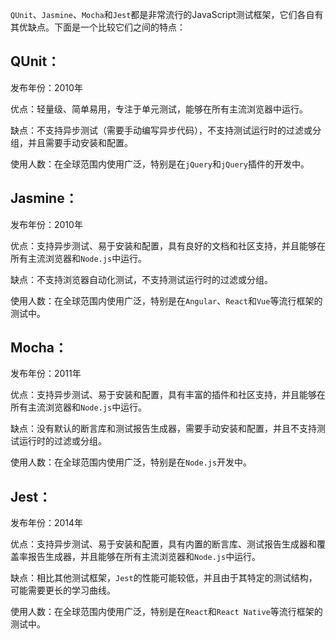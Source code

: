 `QUnit`、`Jasmine`、`Mocha`和`Jest`都是非常流行的JavaScript测试框架，它们各自有其优缺点。下面是一个比较它们之间的特点：

## QUnit：
发布年份：2010年

优点：轻量级、简单易用，专注于单元测试，能够在所有主流浏览器中运行。

缺点：不支持异步测试（需要手动编写异步代码），不支持测试运行时的过滤或分组，并且需要手动安装和配置。

使用人数：在全球范围内使用广泛，特别是在`jQuery`和`jQuery`插件的开发中。

## Jasmine：
发布年份：2010年

优点：支持异步测试、易于安装和配置，具有良好的文档和社区支持，并且能够在所有主流浏览器和`Node.js`中运行。

缺点：不支持浏览器自动化测试，不支持测试运行时的过滤或分组。

使用人数：在全球范围内使用广泛，特别是在`Angular`、`React`和`Vue`等流行框架的测试中。

## Mocha：
发布年份：2011年

优点：支持异步测试、易于安装和配置，具有丰富的插件和社区支持，并且能够在所有主流浏览器和`Node.js`中运行。

缺点：没有默认的断言库和测试报告生成器，需要手动安装和配置，并且不支持测试运行时的过滤或分组。

使用人数：在全球范围内使用广泛，特别是在`Node.js`开发中。

## Jest：
发布年份：2014年

优点：支持异步测试、易于安装和配置，具有内置的断言库、测试报告生成器和覆盖率报告生成器，并且能够在所有主流浏览器和`Node.js`中运行。

缺点：相比其他测试框架，`Jest`的性能可能较低，并且由于其特定的测试结构，可能需要更长的学习曲线。

使用人数：在全球范围内使用广泛，特别是在`React`和`React Native`等流行框架的测试中。